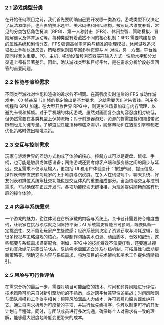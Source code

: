 ### 2.1 游戏类型分类

在开始任何项目之前，我们首先要明确自己要开发哪一类游戏。游戏类型不仅决定了玩法和体验，也会影响技术选型、美术风格和团队结构。按照玩法维度来看，常见的分类包括角色扮演（RPG）、第一人称射击（FPS）、休闲益智、策略模拟、冒险解谜以及体育运动等。每种类型有着截然不同的核心机制：RPG 需要构建复杂的属性系统和剧情分支，FPS 强调高帧率渲染与精准的物理模拟，休闲游戏追求轻松上手和快速反馈，策略模拟则要平衡多种资源与 AI 对抗。另一方面，平台维度同样至关重要。PC、主机、移动设备和浏览器端在输入方式、性能水平和分发渠道上都有显著差异。因此，确认游戏类型和目标平台，是在需求分析阶段必须回答的首要问题。

### 2.2 性能与渲染需求

不同类型游戏对性能和渲染的诉求各不相同。在高强度实时渲染的 FPS 或动作游戏中，60 帧甚至 120 帧的稳定输出是基本要求，这就需要优化渲染管线、利用多线程和 GPU 加速。在大型开放世界 RPG 中，则更关注场景加载与内存管理，以避免卡顿和掉帧。对于手机端的休闲游戏，虽然对画面复杂度的容忍度相对较低，但仍然需要在各类机型上保持流畅；对于浏览器游戏，资源的按需加载和网络带宽限制也是关键考量。了解这些性能指标和渲染需求，能够帮助你在选型引擎和制定优化策略时做出精准决策。

### 2.3 交互与控制需求

玩家与游戏世界的互动方式构成了体验的核心。控制方式可以是键盘、鼠标、手柄，也可能是触屏或体感设备；网络游戏还要考虑客户端和服务器之间的同步与延迟。交互需求不仅涉及输入，更包括 UI 和用户体验设计：按钮布局、提示信息、操作反馈都直接影响玩家的上手难度与沉浸度。在多人在线游戏中，聊天系统、好友列表和排位系统等社交功能也是交互体系的重要组成部分。全面梳理交互与控制需求，可以确保在正式开发时，各项功能模块无缝衔接，为玩家提供顺畅而富有乐趣的操作体验。

### 2.4 内容与系统需求

一个游戏的魅力，往往体现在它所承载的内容与系统上。关卡设计需要符合难度曲线，让玩家在挑战与成就之间保持平衡；AI 系统需要智能且可预测，既要具备一定挑战性，又不能让玩家产生挫败感；经济系统则决定了资源获取与消耗逻辑，是很多模拟与策略游戏的核心。内容制作包括美术资源、动画脚本、音效和配乐，这些都要与系统需求紧密配合。例如，RPG 中的技能特效不仅要好看，还要通过视觉和音效提示玩家当前状态。系统需求层面还会涉及存档机制、可拓展性和后期更新策略等。明确这些内容与系统需求，将为项目的技术架构和美术工作提供清晰指引。

### 2.5 风险与可行性评估

在需求分析的最后一步，需要对项目可能面临的技术、时间和预算风险进行评估。技术风险可能来自对新引擎功能的不熟悉，或对跨平台兼容性的挑战；时间风险则与团队规模和工作效率相关；预算风险涵盖人力成本、许可费用和服务器维护开支。通过将需求拆解为可度量的子项，并进行优先级排序，你可以制定可行的开发计划与里程碑。同时，与团队成员进行多次沟通，确保每个人对需求有一致的理解，能够最大限度地降低变更带来的成本。